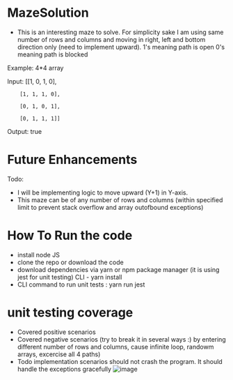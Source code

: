 # MazeSolution
- This is an interesting maze to solve. For simplicity sake I am using same number of rows and columns
and moving in right, left and bottom direction only (need to implement upward).
1's meaning path is open 
0's meaning path is blocked

Example: 4*4 array

Input: [[1, 0, 1, 0],

        [1, 1, 1, 0],

        [0, 1, 0, 1],

        [0, 1, 1, 1]]

Output: true 


# Future Enhancements
Todo:
- I will be implementing logic to move upward (Y+1) in Y-axis.
- This maze can be of any number of rows and columns (within specified limit to prevent stack overflow and array outofbound exceptions)

# How To Run the code
- install node JS
- clone the repo or download the code
- download dependencies via yarn or npm package manager (it is using jest for unit testing) CLI - yarn install 
- CLI command to run unit tests : yarn run jest

# unit testing coverage 
- Covered positive scenarios
- Covered negative scenarios (try to break it in several ways :) by entering different number of rows and columns, cause infinite loop, randowm arrays, excercise all 4 paths)
- Todo implementation scenarios should not crash the program. It should handle the exceptions gracefully 
![image](https://user-images.githubusercontent.com/98483366/185811319-87387810-26a7-458a-afc3-74dcdc5e7906.png)
